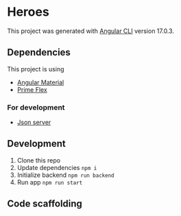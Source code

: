 # Heroes

This project was generated with [Angular CLI](https://github.com/angular/angular-cli) version 17.0.3.

## Dependencies

This project is using 

- [Angular Material](https://material.angular.io/)
- [Prime Flex](https://primeflex.org/installation)

### For development
- [Json server](https://www.npmjs.com/package/json-server)

## Development

1. Clone this repo
2. Update dependencies ```npm i```
3. Initialize backend ```npm run backend```
4. Run app ```npm run start```

## Code scaffolding
